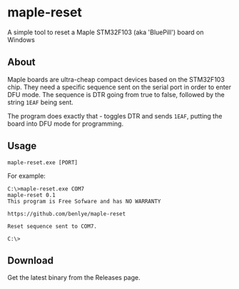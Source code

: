 # maple-reset
A simple tool to reset a Maple STM32F103 (aka 'BluePill') board on Windows

## About
Maple boards are ultra-cheap compact devices based on the STM32F103 chip.  They need a specific sequence sent on the serial port in order to enter DFU mode.  The sequence is DTR going from true to false, followed by the string `1EAF` being sent.

The program does exactly that - toggles DTR and sends `1EAF`, putting the board into DFU mode for programming.

## Usage
`maple-reset.exe [PORT]`

For example:
```
C:\>maple-reset.exe COM7
maple-reset 0.1
This program is Free Sofware and has NO WARRANTY

https://github.com/benlye/maple-reset

Reset sequence sent to COM7.

C:\>
```

## Download
Get the latest binary from the Releases page.
